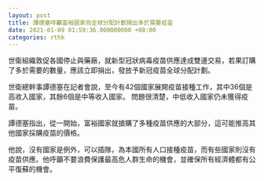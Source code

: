 ```yaml
---
layout: post
title: 譚德塞呼籲富裕國家向全球分配計劃捐出多於需要疫苗
date: 2021-01-09 01:59:36.000000000 +08:00
categories: rthk
---
```


世衛組織敦促各國停止與藥廠，就新型冠狀病毒疫苗供應達成雙邊交易，若果訂購了多於需要的數量，應該立即捐出，發放予新冠疫苗全球分配計劃。

世衛總幹事譚德塞在記者會說，至今有42個國家展開疫苗接種工作，其中36個是高收入國家，其餘6個是中等收入國家。 問題很清楚，中低收入國家仍未獲得疫苗。

譚德塞指出，從一開始，富裕國家就搶購了多種疫苗供應的大部分，這可能推高其他國家採購疫苗的價格。

他說，沒有國家是例外，可以插隊，為本國所有人口接種疫苗，而有些國家則沒有疫苗供應。他呼籲不要浪費保護最高危人群生命的機會，並確保所有經濟體都有公平復蘇的機會。
